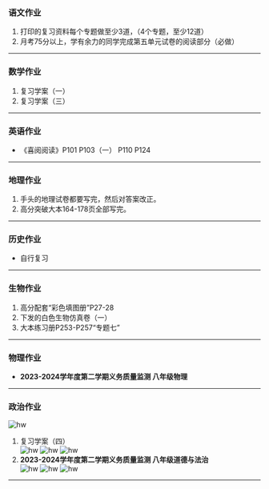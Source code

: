 ### 语文作业
1. 打印的复习资料每个专题做至少3道，（4个专题，至少12道）
2. 月考75分以上，学有余力的同学完成第五单元试卷的阅读部分（必做）
---

### 数学作业
1. 复习学案（一）
2. 复习学案（三）
---

### 英语作业
* 《喜阅阅读》P101 P103（一） P110 P124
---

### 地理作业
1. 手头的地理试卷都要写完，然后对答案改正。
2. 高分突破大本164-178页全部写完。
---

### 历史作业
* 自行复习
---

### 生物作业
1. 高分配套“彩色填图册”P27-28
2. 下发的白色生物仿真卷（一）
3. 大本练习册P253-P257“专题七”
---

### 物理作业
* **2023-2024学年度第二学期义务质量监测 八年级物理**
---

### 政治作业
![hw](/hw_G8S2/_images/19p.jpg)
1. 复习学案（四）  
![hw](/hw_G8S2/_images/19p1.jpg ':size=10%') ![hw](/hw_G8S2/_images/19p2.jpg ':size=10%') ![hw](/hw_G8S2/_images/19p3.jpg ':size=10%')
2. **2023-2024学年度第二学期义务质量监测 八年级道德与法治**  
![hw](/hw_G8S2/_images/19p4.jpg ':size=10%') ![hw](/hw_G8S2/_images/19p5.jpg ':size=10%') ![hw](/hw_G8S2/_images/19p6.jpg ':size=10%')
---
